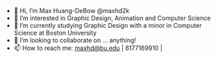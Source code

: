 - 👋 Hi, I’m Max Huang-DeBow @maxhd2k
- 👀 I’m interested in Graphic Design, Animation and Computer Science
- 🌱 I’m currently studying Graphic Design with a minor in Computer Science at Boston University 
- 💞️ I’m looking to collaborate on ... anything!
- 📫 How to reach me: maxhd@bu.edu | 6177169910 | 

<!---
maxhd2k/maxhd2k is a ✨ special ✨ repository because its `README.md` (this file) appears on your GitHub profile.
You can click the Preview link to take a look at your changes.
--->
